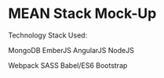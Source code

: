 # MEAN Stack Mock-Up

Technology Stack Used:

MongoDB
EmberJS
AngularJS
NodeJS

Webpack
SASS
Babel/ES6
Bootstrap